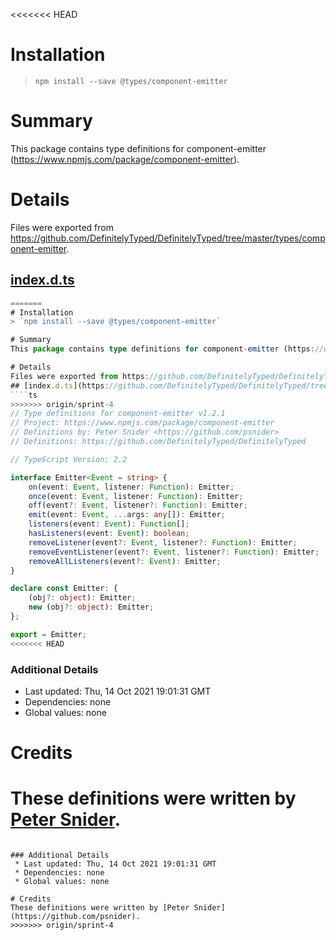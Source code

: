 <<<<<<< HEAD
# Installation
> `npm install --save @types/component-emitter`

# Summary
This package contains type definitions for component-emitter (https://www.npmjs.com/package/component-emitter).

# Details
Files were exported from https://github.com/DefinitelyTyped/DefinitelyTyped/tree/master/types/component-emitter.
## [index.d.ts](https://github.com/DefinitelyTyped/DefinitelyTyped/tree/master/types/component-emitter/index.d.ts)
````ts
=======
# Installation
> `npm install --save @types/component-emitter`

# Summary
This package contains type definitions for component-emitter (https://www.npmjs.com/package/component-emitter).

# Details
Files were exported from https://github.com/DefinitelyTyped/DefinitelyTyped/tree/master/types/component-emitter.
## [index.d.ts](https://github.com/DefinitelyTyped/DefinitelyTyped/tree/master/types/component-emitter/index.d.ts)
````ts
>>>>>>> origin/sprint-4
// Type definitions for component-emitter v1.2.1
// Project: https://www.npmjs.com/package/component-emitter
// Definitions by: Peter Snider <https://github.com/psnider>
// Definitions: https://github.com/DefinitelyTyped/DefinitelyTyped

// TypeScript Version: 2.2

interface Emitter<Event = string> {
    on(event: Event, listener: Function): Emitter;
    once(event: Event, listener: Function): Emitter;
    off(event?: Event, listener?: Function): Emitter;
    emit(event: Event, ...args: any[]): Emitter;
    listeners(event: Event): Function[];
    hasListeners(event: Event): boolean;
    removeListener(event?: Event, listener?: Function): Emitter;
    removeEventListener(event?: Event, listener?: Function): Emitter;
    removeAllListeners(event?: Event): Emitter;
}

declare const Emitter: {
    (obj?: object): Emitter;
    new (obj?: object): Emitter;
};

export = Emitter;
<<<<<<< HEAD

````

### Additional Details
 * Last updated: Thu, 14 Oct 2021 19:01:31 GMT
 * Dependencies: none
 * Global values: none

# Credits
These definitions were written by [Peter Snider](https://github.com/psnider).
=======

````

### Additional Details
 * Last updated: Thu, 14 Oct 2021 19:01:31 GMT
 * Dependencies: none
 * Global values: none

# Credits
These definitions were written by [Peter Snider](https://github.com/psnider).
>>>>>>> origin/sprint-4
